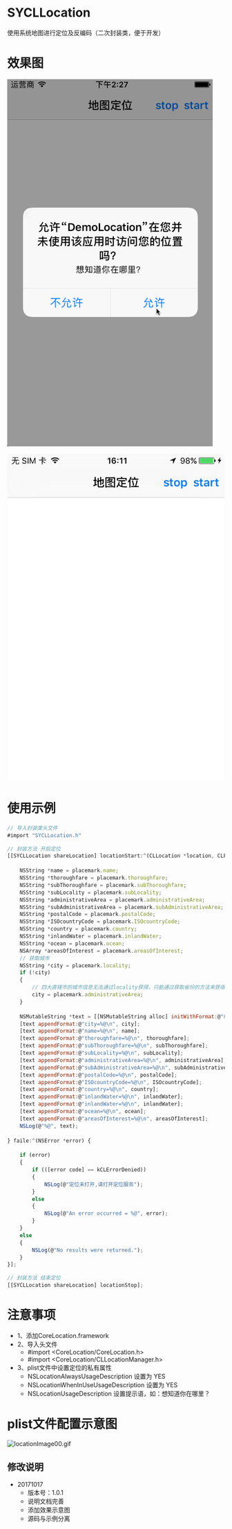 # SYCLLocation
使用系统地图进行定位及反编码（二次封装类，便于开发）

# 效果图

![locationImage01.gif](./locationImage01.gif)

![locationImage02.gif](./locationImage02.gif)

# 使用示例
~~~ javascript
// 导入封装类头文件
#import "SYCLLocation.h"
~~~

~~~ javascript
// 封装方法 开启定位
[[SYCLLocation shareLocation] locationStart:^(CLLocation *location, CLPlacemark *placemark) {

    NSString *name = placemark.name;
    NSString *thoroughfare = placemark.thoroughfare;
    NSString *subThoroughfare = placemark.subThoroughfare;
    NSString *subLocality = placemark.subLocality;
    NSString *administrativeArea = placemark.administrativeArea;
    NSString *subAdministrativeArea = placemark.subAdministrativeArea;
    NSString *postalCode = placemark.postalCode;
    NSString *ISOcountryCode = placemark.ISOcountryCode;
    NSString *country = placemark.country;
    NSString *inlandWater = placemark.inlandWater;
    NSString *ocean = placemark.ocean;
    NSArray *areasOfInterest = placemark.areasOfInterest;
    // 获取城市
    NSString *city = placemark.locality;
    if (!city)
    {
        // 四大直辖市的城市信息无法通过locality获得，只能通过获取省份的方法来获得（如果city为空，则可知为直辖市）
        city = placemark.administrativeArea;
    }

    NSMutableString *text = [[NSMutableString alloc] initWithFormat:@"纬度=%f，经度=%f\n", location.coordinate.latitude, location.coordinate.longitude];
    [text appendFormat:@"city=%@\n", city];
    [text appendFormat:@"name=%@\n", name];
    [text appendFormat:@"thoroughfare=%@\n", thoroughfare];
    [text appendFormat:@"subThoroughfare=%@\n", subThoroughfare];
    [text appendFormat:@"subLocality=%@\n", subLocality];
    [text appendFormat:@"administrativeArea=%@\n", administrativeArea];
    [text appendFormat:@"subAdministrativeArea=%@\n", subAdministrativeArea];
    [text appendFormat:@"postalCode=%@\n", postalCode];
    [text appendFormat:@"ISOcountryCode=%@\n", ISOcountryCode];
    [text appendFormat:@"country=%@\n", country];
    [text appendFormat:@"inlandWater=%@\n", inlandWater];
    [text appendFormat:@"inlandWater=%@\n", inlandWater];
    [text appendFormat:@"ocean=%@\n", ocean];
    [text appendFormat:@"areasOfInterest=%@\n", areasOfInterest];
    NSLog(@"%@", text);

} faile:^(NSError *error) {

    if (error)
    {
        if (([error code] == kCLErrorDenied))
        {
            NSLog(@"定位未打开,请打开定位服务");
        }
        else
        {
            NSLog(@"An error occurred = %@", error);
        }
    }
    else
    {
        NSLog(@"No results were returned.");
    }
}];
~~~ 

~~~ javascript
// 封装方法 结束定位
[[SYCLLocation shareLocation] locationStop];
~~~ 

# 注意事项
* 1、添加CoreLocation.framework
* 2、导入头文件
  * #import <CoreLocation/CoreLocation.h>
  * #import <CoreLocation/CLLocationManager.h>
* 3、plist文件中设置定位的私有属性
  * NSLocationAlwaysUsageDescription 设置为 YES
  * NSLocationWhenInUseUsageDescription 设置为 YES
  * NSLocationUsageDescription 设置提示语，如：想知道你在哪里？

# plist文件配置示意图

![locationImage00.gif](./locationImage00.gif)


## 修改说明
* 20171017
  * 版本号：1.0.1
  * 说明文档完善
  * 添加效果示意图
  * 源码与示例分离

